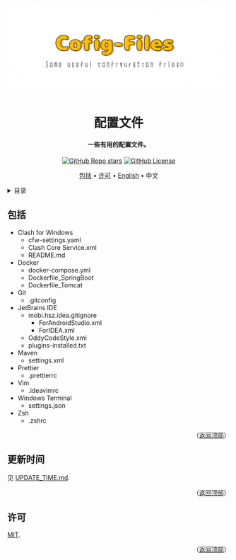 <!-- 标题 -->
<a name="readme-top"></a>
<div align="center">
  <a href="https://github.dev/SeagullOddy/config-files">
    <img src="docs/images/logo.png" alt="Logo" />
  </a>

  <h1>配置文件</h1>

  <h4>一些有用的配置文件。</h4>

  <p>
    <a href="stargazers"><img alt="GitHub Repo stars" src="https://img.shields.io/github/stars/SeagullOddy/config-files?style=flat"></a>
    <a href="LICENSE"><img alt="GitHub License" src="https://img.shields.io/github/license/SeagullOddy/config-files"></a>
  </p>

  <p>
    <a href="#包括">包括</a> •
    <a href="#许可">许可</a> •
    <a href="README.md">English</a> •
    中文
  </p>
</div>

<!-- 目录 -->
<details>
  <summary>目录</summary>
  <ol>
    <li><a href="#包括">包括</a></li>
    <li><a href="#update-time">更新时间</a></li>
    <li><a href="#许可">许可</a></li>
  </ol>
</details>

<!-- 包括 -->
## 包括

- Clash for Windows
  - cfw-settings.yaml
  - Clash Core Service.xml
  - README.md
- Docker
  - docker-compose.yml
  - Dockerfile_SpringBoot
  - Dockerfile_Tomcat
- Git
  - .gitconfig
- JetBrains IDE
  - mobi.hsz.idea.gitignore
    - ForAndroidStudio.xml
    - ForIDEA.xml
  - OddyCodeStyle.xml
  - plugins-installed.txt
- Maven
  - settings.xml
- Prettier
  - .prettierrc
- Vim
  - .ideavimrc
- Windows Terminal
  - settings.json
- Zsh
  - .zshrc

<p align="right">（<a href="#readme-top">返回顶部</a>）</p>

<!-- 更新时间 -->
## 更新时间

见 [UPDATE_TIME.md](UPDATE_TIME.md).

<p align="right">（<a href="#readme-top">返回顶部</a>）</p>

<!-- 许可 -->
## 许可

[MIT](LICENSE).

<p align="right">（<a href="#readme-top">返回顶部</a>）</p>
